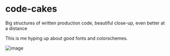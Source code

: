 # code-cakes
Big structures of written production code, beautiful close-up, even better at a distance 

This is me hyping up about good fonts and colorschemes.

![image](https://user-images.githubusercontent.com/16295552/116001537-359d3d80-a5f5-11eb-842d-f7396e6ef10b.png)
